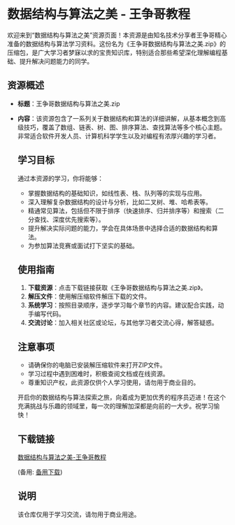 # 数据结构与算法之美 - 王争哥教程

欢迎来到“数据结构与算法之美”资源页面！本资源是由知名技术分享者王争哥精心准备的数据结构与算法学习资料。这份名为《王争哥数据结构与算法之美.zip》的压缩包，是广大学习者梦寐以求的宝贵知识库，特别适合那些希望深化理解编程基础、提升解决问题能力的同学。

## 资源概述

- **标题**：王争哥数据结构与算法之美.zip
- **内容**：该资源包含了一系列关于数据结构和算法的详细讲解，从基本概念到高级技巧，覆盖了数组、链表、树、图、排序算法、查找算法等多个核心主题。非常适合软件开发人员、计算机科学学生以及对编程有浓厚兴趣的学习者。

  ## 学习目标

  通过本资源的学习，你将能够：
  - 掌握数据结构的基础知识，如线性表、栈、队列等的实现与应用。
  - 深入理解复杂数据结构的设计与分析，比如二叉树、堆、哈希表等。
  - 精通常见算法，包括但不限于排序（快速排序、归并排序等）和搜索（二分查找、深度优先搜索等）。
  - 提升解决实际问题的能力，学会在具体场景中选择合适的数据结构和算法。
  - 为参加算法竞赛或面试打下坚实的基础。

  ## 使用指南

  1. **下载资源**：点击下载链接获取《王争哥数据结构与算法之美.zip》。
  2. **解压文件**：使用解压缩软件解压下载的文件。
  3. **系统学习**：按照目录顺序，逐步学习每个章节的内容。建议配合实践，动手编写代码。
  4. **交流讨论**：加入相关社区或论坛，与其他学习者交流心得，解答疑惑。

  ## 注意事项

  - 请确保你的电脑已安装解压缩软件来打开ZIP文件。
  - 学习过程中遇到困难时，积极查阅文档或在线资源。
  - 尊重知识产权，此资源仅供个人学习使用，请勿用于商业目的。

  开启你的数据结构与算法探索之旅，向着成为更加优秀的程序员迈进！在这个充满挑战与乐趣的领域里，每一次的理解加深都是向前的一大步。祝学习愉快！

  ## 下载链接
  [数据结构与算法之美-王争哥教程](https://pan.quark.cn/s/9d14bdfc6770) 

  (备用: [备用下载](https://pan.baidu.com/s/1njYXAkuxD_9hDh0gntXR0w?pwd=1234))

  ## 说明

  该仓库仅用于学习交流，请勿用于商业用途。
